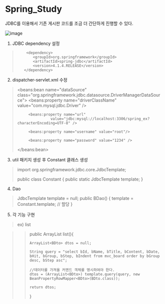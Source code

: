 # Spring_Study
JDBC를 이용해서 기존 게시판 코드를 조금 더 간단하게 진행할 수 있다.

![image](https://user-images.githubusercontent.com/31613683/37639758-fb41a692-2c55-11e8-90ff-d6f2bdefd7ae.png)

1. JDBC dependency 설정
>         <dependency>
>            <groupId>org.springframework</groupId>
>            <artifactId>spring-jdbc</artifactId>
>            <version>4.1.4.RELEASE</version>
>        </dependency>


2. dispatcher-servlet.xml 수정
>   <beans:bean name="dataSource" class="org.springframework.jdbc.datasource.DriverManagerDataSource">
>          <beans:property name="driverClassName" value="com.mysql.jdbc.Driver" />
>
>          <beans:property name="url" 
>                    value="jdbc:mysql://localhost:3306/spring_ex?characterEncoding=UTF-8" />
>   
>          <beans:property name="username" value="root"/>
>
>          <beans:property name="password" value="1234" />
>   </beans:bean>

    
    
3. util 패키지 생성 후 Constant 클래스 생성

>import org.springframework.jdbc.core.JdbcTemplate;
>
>public class Constant {
>  public static JdbcTemplate template;
>}

4. Dao

> JdbcTemplate template = null;
>  public BDao() {
>        template = Constant.template; // 할당
>    }

5. 각 기능 구현
> ex) list

>>   public ArrayList<BDto> list(){
>>
>>     ArrayList<BDto> dtos = null;
>>
>>     String query = "select bId, bName, bTitle, bContent, bDate, bHit, bGroup, bStep, bIndent from mvc_board order by bGroup desc, bStep asc";
>>
>>     //데이터를 가져올 커맨드 객체를 명시하여야 한다.
>>     dtos = (ArrayList<BDto>) template.query(query, new BeanPropertyRowMapper<BDto>(BDto.class));
>>
>>     return dtos;
>>    }
